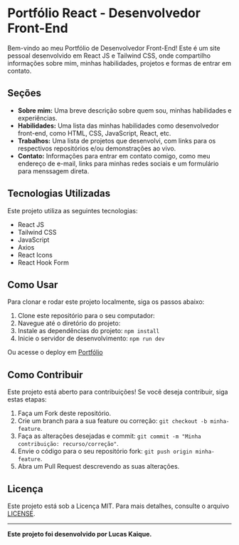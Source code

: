 # Portfólio React - Desenvolvedor Front-End

Bem-vindo ao meu Portfólio de Desenvolvedor Front-End! Este é um site pessoal desenvolvido em React JS e Tailwind CSS, onde compartilho informações sobre mim, minhas habilidades, projetos e formas de entrar em contato.

## Seções

- **Sobre mim:** Uma breve descrição sobre quem sou, minhas habilidades e experiências.
- **Habilidades:** Uma lista das minhas habilidades como desenvolvedor front-end, como HTML, CSS, JavaScript, React, etc.
- **Trabalhos:** Uma lista de projetos que desenvolvi, com links para os respectivos repositórios e/ou demonstrações ao vivo.
- **Contato:** Informações para entrar em contato comigo, como meu endereço de e-mail, links para minhas redes sociais e um formulário para menssagem direta.

## Tecnologias Utilizadas

Este projeto utiliza as seguintes tecnologias:

- React JS
- Tailwind CSS
- JavaScript
- Axios
- React Icons
- React Hook Form

## Como Usar

Para clonar e rodar este projeto localmente, siga os passos abaixo:

1. Clone este repositório para o seu computador: 
2. Navegue até o diretório do projeto:
3. Instale as dependências do projeto: `npm install`
4. Inicie o servidor de desenvolvimento: `npm run dev`

Ou acesse o deploy em [Portfólio](https://lucaskaique.netlify.app/)

## Como Contribuir

Este projeto está aberto para contribuições! Se você deseja contribuir, siga estas etapas:

1. Faça um Fork deste repositório.
2. Crie um branch para a sua feature ou correção: `git checkout -b minha-feature`.
3. Faça as alterações desejadas e commit: `git commit -m "Minha contribuição: recurso/correção"`.
4. Envie o código para o seu repositório fork: `git push origin minha-feature`.
5. Abra um Pull Request descrevendo as suas alterações.

## Licença

Este projeto está sob a Licença MIT. Para mais detalhes, consulte o arquivo [LICENSE](LICENSE).

---

**Este projeto foi desenvolvido por Lucas Kaique.**

